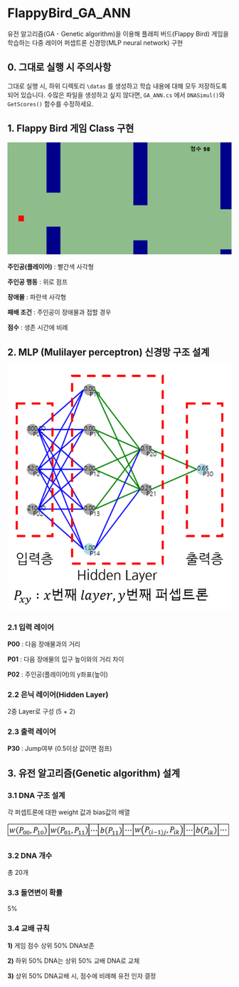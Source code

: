 # FlappyBird_GA_ANN
유전 알고리즘(GA - Genetic algorithm)을 이용해 플래피 버드(Flappy Bird) 게임을 학습하는 다중 레이어 퍼셉트론 신경망(MLP neural network) 구현


## 0. 그대로 실행 시 주의사항
그대로 실행 시, 하위 디렉토리 ```\datas``` 를 생성하고 학습 내용에 대해 모두 저장하도록 되어 있습니다.
수많은 파일을 생성하고 싶지 않다면, ```GA_ANN.cs``` 에서 ```DNASimul()```와 ```GetScores()``` 함수를 수정하세요.

## 1. Flappy Bird 게임 Class 구현
![FlappyBird](./images/FlappyBird구현.png)

**주인공(플레이어)** : 빨간색 사각형

**주인공 행동** : 위로 점프

**장애물** : 파란색 사각형

**패배 조건** : 주인공이 장애물과 접할 경우

**점수** : 생존 시간에 비례

## 2. MLP (Mulilayer perceptron) 신경망 구조 설계
![MLPNeuralNetworkStructure](./images/MLP구조.png)

### 2.1 입력 레이어

**P00** : 다음 장애물과의 거리

**P01** : 다음 장애물의 입구 높이와의 거리 차이

**P02** : 주인공(플레이어)의 y좌표(높이)


### 2.2 은닉 레이어(Hidden Layer)

2중 Layer로 구성 (5 + 2)


### 2.3 출력 레이어

**P30** : Jump여부 (0.5이상 값이면 점프)

## 3. 유전 알고리즘(Genetic algorithm) 설계

### 3.1 DNA 구조 설계

각 퍼셉트론에 대한 weight 값과 bias값의 배열

![DNAstructure](./images/structure%20of%20dna.png)

### 3.2 DNA 개수
총 20개

### 3.3 돌연변이 확률
5%

### 3.4 교배 규칙

**1)** 게임 점수 상위 50% DNA보존

**2)** 하위 50% DNA는 상위 50% 교배 DNA로 교체

**3)** 상위 50% DNA교배 시, 점수에 비례해 유전 인자 결정
